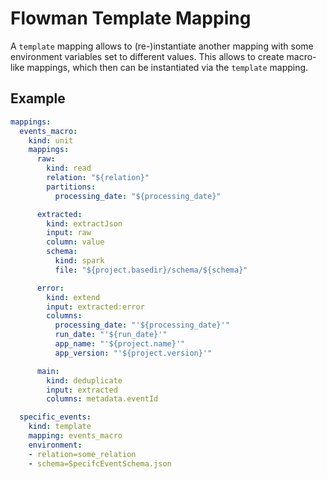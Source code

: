 # Flowman Template Mapping

A `template` mapping allows to (re-)instantiate another mapping with some environment variables set to different values.
This allows to create macro-like mappings, which then can be instantiated via the `template` mapping.

## Example
```yaml
mappings:
  events_macro:
    kind: unit
    mappings:
      raw:
        kind: read
        relation: "${relation}"
        partitions:
          processing_date: "${processing_date}"

      extracted:
        kind: extractJson
        input: raw
        column: value
        schema:
          kind: spark
          file: "${project.basedir}/schema/${schema}"

      error:
        kind: extend
        input: extracted:error
        columns:
          processing_date: "'${processing_date}'"
          run_date: "'${run_date}'"
          app_name: "'${project.name}'"
          app_version: "'${project.version}'"

      main:
        kind: deduplicate
        input: extracted
        columns: metadata.eventId

  specific_events:
    kind: template
    mapping: events_macro
    environment:
    - relation=some_relation
    - schema=SpecifcEventSchema.json
```
